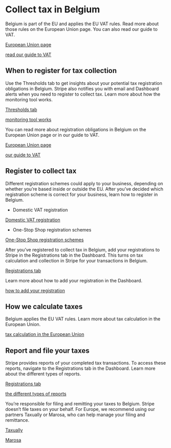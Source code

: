 # Collect tax in Belgium

Belgium is part of the EU and applies the EU VAT rules. Read more about those rules on the European Union page. You can also read our guide to VAT.

[European Union page](/tax/supported-countries/european-union)

[read our guide to VAT](https://stripe.com/guides/tax-registration-process-europe)

## When to register for tax collection

Use the Thresholds tab to get insights about your potential tax registration obligations in Belgium. Stripe also notifies you with email and Dashboard alerts when you need to register to collect tax. Learn more about how the monitoring tool works.

[Thresholds tab](https://dashboard.stripe.com/tax/thresholds)

[monitoring tool works](/tax/monitoring)

You can read more about registration obligations in Belgium on the European Union page or in our guide to VAT.

[European Union page](/tax/supported-countries/european-union)

[our guide to VAT](https://stripe.com/guides/tax-registration-process-europe)

## Register to collect tax

Different registration schemes could apply to your business, depending on whether you’re based inside or outside the EU. After you’ve decided which registration scheme is correct for your business, learn how to register in Belgium.

- Domestic VAT registration

[Domestic VAT registration](https://business.belgium.be/en/setting_up_your_business/registration_with_the_vat_authorities)

- One-Stop Shop registration schemes

[One-Stop Shop registration schemes](https://finance.belgium.be/en/E-services/Intervat/oss)

After you’ve registered to collect tax in Belgium, add your registrations to Stripe in the Registrations tab in the Dashboard. This turns on tax calculation and collection in Stripe for your transactions in Belgium.

[Registrations tab](https://dashboard.stripe.com/tax/registrations?location=be)

Learn more about how to add your registration in the Dashboard.

[how to add your registration](/tax/registering#track-your-registrations-in-the-tax-dashboard)

## How we calculate taxes

Belgium applies the EU VAT rules. Learn more about tax calculation in the European Union.

[tax calculation in the European Union](/tax/supported-countries/european-union)

## Report and file your taxes

Stripe provides reports of your completed tax transactions. To access these reports, navigate to the Registrations tab in the Dashboard. Learn more about the different types of reports.

[Registrations tab](https://dashboard.stripe.com/tax/registrations)

[the different types of reports](/tax/reports)

You’re responsible for filing and remitting your taxes to Belgium. Stripe doesn’t file taxes on your behalf. For Europe, we recommend using our partners Taxually or Marosa, who can help manage your filing and remittance.

[Taxually](https://stripe.taxually.com/)

[Marosa](https://marosavat.com/stripe-and-marosa/)
